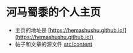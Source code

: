 # 河马蜀黍的个人主页

- 主页的地址是 [https://hemashushu.github.io/](https://hemashushu.github.io/)
- 帖子和文章的源文件 [src/content](src/content)